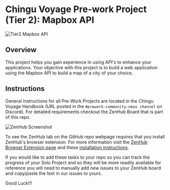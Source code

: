 # Chingu Voyage Pre-work Project (Tier 2): Mapbox API

![Tier2 Mapbox API](./assets/Tier2_mapbox_api.gif)

## Overview
This project helps you gain experience in using API's to enhance your applications.
Your objective with this project is to build a web application using the 
Mapbox API to build a map of a city of your choice.

## Instructions

General instructions for all Pre-Work Projects are located in the Chingu Voyage Handbook (URL posted in the
`#prework-community-news channel` on Discord). For detailed requirements checkout the ZenHub Board that is part of this repo.

![ZenHub Screenshot](./assets/ZenHub_screenshot.png)

To see the ZenHub tab on the GitHub repo webpage requires that you install ZenHub's browser extension. For more
information visit the [ZenHub Browser Extension page](https://www.zenhub.com/extension) and these 
[installation instructions](https://t.ly/3v8w).

If you would like to add these tasks to your repo so you can track the progress of your Solo Project and so they will be 
more readily available for reference you will need to manually add new issues to your ZenHub board and copy/paste the text
in our issues to yours.

Good Luck!!!